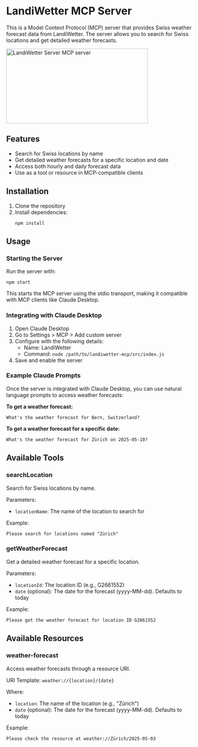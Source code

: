 # LandiWetter MCP Server

This is a Model Context Protocol (MCP) server that provides Swiss weather forecast data from LandiWetter. The server allows you to search for Swiss locations and get detailed weather forecasts.

<a href="https://glama.ai/mcp/servers/@nabossha/mcp-landiwetter">
  <img width="380" height="200" src="https://glama.ai/mcp/servers/@nabossha/mcp-landiwetter/badge" alt="LandiWetter Server MCP server" />
</a>

## Features

- Search for Swiss locations by name
- Get detailed weather forecasts for a specific location and date
- Access both hourly and daily forecast data
- Use as a tool or resource in MCP-compatible clients

## Installation

1. Clone the repository
2. Install dependencies:
   ```
   npm install
   ```

## Usage

### Starting the Server

Run the server with:

```
npm start
```

This starts the MCP server using the stdio transport, making it compatible with MCP clients like Claude Desktop.

### Integrating with Claude Desktop

1. Open Claude Desktop
2. Go to Settings > MCP > Add custom server
3. Configure with the following details:
   - Name: LandiWetter
   - Command: `node /path/to/landiwetter-mcp/src/index.js`
4. Save and enable the server

### Example Claude Prompts

Once the server is integrated with Claude Desktop, you can use natural language prompts to access weather forecasts:

**To get a weather forecast:**
```
What's the weather forecast for Bern, Switzerland?
```

**To get a weather forecast for a specific date:**
```
What's the weather forecast for Zürich on 2025-05-10?
```

## Available Tools

### searchLocation

Search for Swiss locations by name.

Parameters:
- `locationName`: The name of the location to search for

Example:
```
Please search for locations named "Zürich"
```

### getWeatherForecast

Get a detailed weather forecast for a specific location.

Parameters:
- `locationId`: The location ID (e.g., G2661552)
- `date` (optional): The date for the forecast (yyyy-MM-dd). Defaults to today

Example:
```
Please get the weather forecast for location ID G2661552
```

## Available Resources

### weather-forecast

Access weather forecasts through a resource URI.

URI Template: `weather://{location}/{date}`

Where:
- `location`: The name of the location (e.g., "Zürich")
- `date` (optional): The date for the forecast (yyyy-MM-dd). Defaults to today

Example:
```
Please check the resource at weather://Zürich/2025-05-03
```